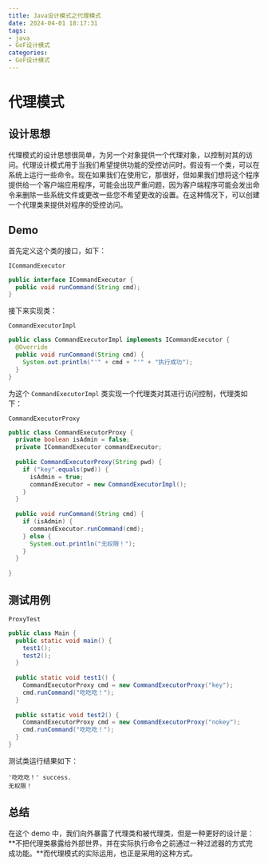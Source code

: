 ```yaml
---
title: Java设计模式之代理模式
date: 2024-04-01 18:17:31
tags:
- java
- GoF设计模式
categories:
- GoF设计模式
---
```


# 代理模式

## 设计思想

代理模式的设计思想很简单，为另一个对象提供一个代理对象，以控制对其的访问。代理设计模式用于当我们希望提供功能的受控访问时。假设有一个类，可以在系统上运行一些命令。现在如果我们在使用它，那很好，但如果我们想将这个程序提供给一个客户端应用程序，可能会出现严重问题，因为客户端程序可能会发出命令来删除一些系统文件或更改一些您不希望更改的设置。在这种情况下，可以创建一个代理类来提供对程序的受控访问。

## Demo

首先定义这个类的接口，如下：

`ICommandExecutor`

``` java
public interface ICommandExecutor {
  public void runCommand(String cmd);
}
```

接下来实现类：

`CommandExecutorImpl`

```java
public class CommandExecutorImpl implements ICommandExecutor {
  @Override
  public void runCommand(String cmd) {
    System.out.println("'" + cmd + "'" + "执行成功");
  }
}
```

为这个 `CommandExecutorImpl` 类实现一个代理类对其进行访问控制，代理类如下：

`CommandExecutorProxy`

``` java
public class CommandExecutorProxy {
  private boolean isAdmin = false;
  private ICommandExecutor commandExecutor;
  
  public CommandExecutorProxy(String pwd) {
    if ("key".equals(pwd)) {
      isAdmin = true;
      commandExecutor = new CommandExecutorImpl();
    }    
  }
  
  public void runCommand(String cmd) {
    if (isAdmin) {
      commandExecutor.runCommand(cmd);
    } else {
      System.out.println("无权限！");
    }
  }
  
}
```

## 测试用例

`ProxyTest`

``` java
public class Main {
  public static void main() {
    test1();
    test2();
  }
  
  public static void test1() {
    CommandExecutorProxy cmd = new CommandExecutorProxy("key");
    cmd.runCommand("吃吃吃！");
  }
  
  public sstatic void test2() {
    CommandExecutorProxy cmd = new CommandExecutorProxy("nokey");
    cmd.runCommand("吃吃吃！");
  }
}
```

测试类运行结果如下：

```
'吃吃吃！' success.
无权限！
```

## 总结

在这个 demo 中，我们向外暴露了代理类和被代理类，但是一种更好的设计是：**不把代理类暴露给外部世界，并在实际执行命令之前通过一种过滤器的方式完成功能。**而代理模式的实际运用，也正是采用的这种方式。
